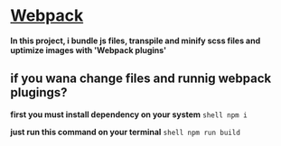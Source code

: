 # [Webpack](https://webpack.js.org/)
**In this project, i bundle js files, transpile and minify scss files and uptimize images with 'Webpack plugins'**
## if you wana change files and runnig webpack plugings?

**first you must install dependency on your system** ```shell npm i```

**just run this command on your terminal** ```shell npm run build``` 

